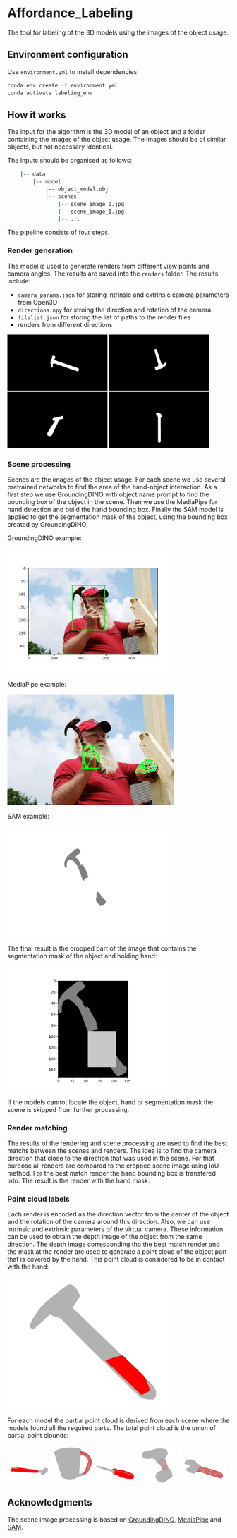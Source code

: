 # Affordance_Labeling

The tool for labeling of the 3D models using the images of the object usage. 

## Environment configuration
Use `environment.yml` to install dependencies
```bash
conda env create -f environment.yml
conda activate labeling_env
``` 

## How it works

The input for the algorithm is the 3D model of an object and a folder containing the images of the object usage. The images should be of similar objects, but not necessary identical.

The inputs should be organised as follows:
```bash
    |-- data
        |-- model
            |-- object_model.obj
            |-- scenes
                |-- scene_image_0.jpg
                |-- scene_image_1.jpg
                |-- ...
``` 

The pipeline consists of four steps.
### Render generation
The model is used to generate renders from different view points and camera angles. The results are saved into the `renders` folder. The results include:
- `camera_params.json` for storing intrinsic and extrinsic camera parameters from Open3D
- `directions.npy` for stroing the direction and rotation of the camera
- `filelist.json` for storing the list of paths to the render files
- renders from different directions

<img src="./assets/1.png" width="45%"/> <img src="./assets/2.png" width="45%"/>
<img src="./assets/3.png" width="45%"/> <img src="./assets/4.png" width="45%"/>

### Scene processing
Scenes are the images of the object usage. For each scene we use several pretrained networks to find the area of the hand-object interaction. As a first step we use GroundingDINO with object name prompt to find the bounding box of the object in the scene. Then we use the MediaPipe for hand detection and build the hand bounding box. Finally the SAM model is applied to get the segmentation mask of the object, using the bounding box created by GroundingDINO. 

GroundingDINO example:

<img src="./assets/dino_result.jpg" width="75%"/>

MediaPipe example:

<img src="./assets/mediapipe.png" width="75%"/>

SAM example:

<img src="./assets/mask.png" width="75%"/>

The final result is the cropped part of the image that contains the segmentation mask of the object and holding hand:

<img src="./assets/result.png" width="75%"/>

If the models cannot locate the object, hand or segmentation mask the scene is skipped from further processing.

### Render matching
The results of the rendering and scene processing are used to find the best matchs between the scenes and renders. The idea is to find the camera direction that close to the direction that was used in the scene. For that purpose all renders are compared to the cropped scene image using IoU method. For the best match render the hand bounding box is transfered into. The result is the render with the hand mask.

### Point cloud labels
Each render is encoded as the direction vector from the center of the object and the rotation of the camera around this direction. Also, we can use intrinsic and extrinsic parameters of the virtual camera. These information can be used to obtain the depth image of the object from the same direction. The depth image corresponding tho the best match render and the mask at the render are used to generate a point cloud of the object part that is covered by the hand. This point cloud is considered to be in contact with the hand:

<img src="./assets/point_cloud_single.png" width="75%"/>

For each model the partial point cloud is derived from each scene where the models found all the required parts. The total point cloud is the union of partial point clounds:

<img src="./assets/point_cloud_total.png" width="19%"/> <img src="./assets/pc_cup_total.png" width="19%"/> <img src="./assets/screwdriver.png" width="19%"/> <img src="./assets/drill.png" width="19%"/> <img src="./assets/wrench.png" width="19%"/>


## Acknowledgments
The scene image processing is based on [GroundingDINO](https://huggingface.co/docs/transformers/en/model_doc/grounding-dino), [MediaPipe](https://github.com/google-ai-edge/mediapipe) and [SAM](https://huggingface.co/docs/transformers/en/model_doc/sam). 